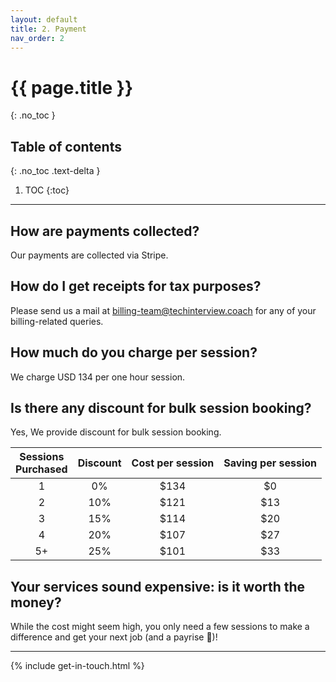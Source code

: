 ```yaml
---
layout: default
title: 2. Payment
nav_order: 2
---
```


# {{ page.title }}
{: .no_toc }

## Table of contents
{: .no_toc .text-delta }

1. TOC
{:toc}

---

## How are payments collected?
Our payments are collected via Stripe.

## How do I get receipts for tax purposes?
Please send us a mail at <billing-team@techinterview.coach> for any of your billing-related queries.

## How much do you charge per session?
We charge USD 134 per one hour session.

## Is there any discount for bulk session booking?
Yes, We provide discount for bulk session booking.

| Sessions <br>Purchased  | Discount  | Cost per session | Saving per session |
|:-----------------------:|:---------:|:----------------:|:------------------:|
|            1            |     0%    |       $134       |         $0         |
|            2            |    10%    |       $121       |         $13        |
|            3            |    15%    |       $114       |         $20        |
|            4            |    20%    |       $107       |         $27        |
|           5+            |    25%    |       $101       |         $33        |

## Your services sound expensive: is it worth the money?
While the cost might seem high, you only need a few sessions to make a difference and get your next job (and a payrise 🙂)!

---

{% include get-in-touch.html %}
